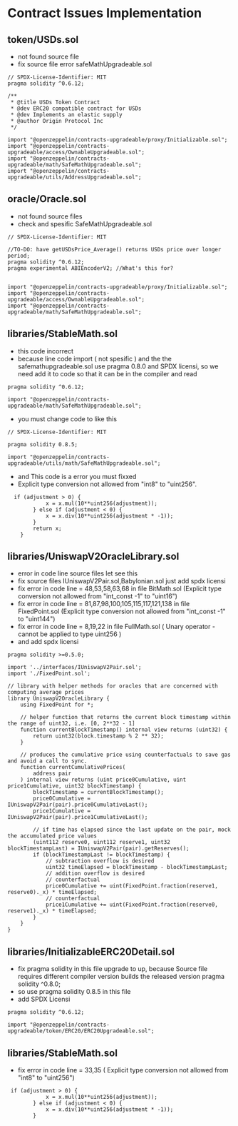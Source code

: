# Contract Issues Implementation
## token/USDs.sol
- not found source file
- fix source file error safeMathUpgradeable.sol
```solidity
// SPDX-License-Identifier: MIT
pragma solidity ^0.6.12;

/**
 * @title USDs Token Contract
 * @dev ERC20 compatible contract for USDs
 * @dev Implements an elastic supply
 * @author Origin Protocol Inc
 */

import "@openzeppelin/contracts-upgradeable/proxy/Initializable.sol";
import "@openzeppelin/contracts-upgradeable/access/OwnableUpgradeable.sol";
import "@openzeppelin/contracts-upgradeable/math/SafeMathUpgradeable.sol";
import "@openzeppelin/contracts-upgradeable/utils/AddressUpgradeable.sol";
```
## oracle/Oracle.sol
- not found source files
- check and spesific SafeMathUpgradeable.sol
```solidity
// SPDX-License-Identifier: MIT

//TO-DO: have getUSDsPrice_Average() returns USDs price over longer period;
pragma solidity ^0.6.12;
pragma experimental ABIEncoderV2; //What's this for?


import "@openzeppelin/contracts-upgradeable/proxy/Initializable.sol";
import "@openzeppelin/contracts-upgradeable/access/OwnableUpgradeable.sol";
import "@openzeppelin/contracts-upgradeable/math/SafeMathUpgradeable.sol";
```
## libraries/StableMath.sol
- this code incorrect 
- because line code import ( not spesific ) and the the safemathupgradeable.sol use pragma 0.8.0 and SPDX licensi, so we need add it to code so that it can be in the compiler and read 
```solidity
pragma solidity ^0.6.12;

import "@openzeppelin/contracts-upgradeable/math/SafeMathUpgradeable.sol";

```
-  you must change code to like this 
```solidity
// SPDX-License-Identifier: MIT

pragma solidity 0.8.5;

import "@openzeppelin/contracts-upgradeable/utils/math/SafeMathUpgradeable.sol";

```


- and This code is a error you must fixxed
- Explicit type conversion not allowed from "int8" to "uint256".
```solidity
  if (adjustment > 0) {
            x = x.mul(10**uint256(adjustment));
        } else if (adjustment < 0) {
            x = x.div(10**uint256(adjustment * -1));
        }
        return x;
    }
```
## libraries/UniswapV2OracleLibrary.sol
- error in code line source files let see this
- fix source files IUniswapV2Pair.sol,Babylonian.sol just add spdx licensi
- fix error in code line = 48,53,58,63,68 in file BitMath.sol (Explicit type conversion not allowed from "int_const -1" to "uint16")
- fix error in code line = 81,87,98,100,105,115,117,121,138 in file FixedPoint.sol (Explicit type conversion not allowed from "int_const -1" to "uint144")
- fix error in code line = 8,19,22 in file FullMath.sol ( Unary operator - cannot be applied to type uint256 )
- and add spdx licensi
```solidity
pragma solidity >=0.5.0;

import '../interfaces/IUniswapV2Pair.sol';
import './FixedPoint.sol';

// library with helper methods for oracles that are concerned with computing average prices
library UniswapV2OracleLibrary {
    using FixedPoint for *;

    // helper function that returns the current block timestamp within the range of uint32, i.e. [0, 2**32 - 1]
    function currentBlockTimestamp() internal view returns (uint32) {
        return uint32(block.timestamp % 2 ** 32);
    }

    // produces the cumulative price using counterfactuals to save gas and avoid a call to sync.
    function currentCumulativePrices(
        address pair
    ) internal view returns (uint price0Cumulative, uint price1Cumulative, uint32 blockTimestamp) {
        blockTimestamp = currentBlockTimestamp();
        price0Cumulative = IUniswapV2Pair(pair).price0CumulativeLast();
        price1Cumulative = IUniswapV2Pair(pair).price1CumulativeLast();

        // if time has elapsed since the last update on the pair, mock the accumulated price values
        (uint112 reserve0, uint112 reserve1, uint32 blockTimestampLast) = IUniswapV2Pair(pair).getReserves();
        if (blockTimestampLast != blockTimestamp) {
            // subtraction overflow is desired
            uint32 timeElapsed = blockTimestamp - blockTimestampLast;
            // addition overflow is desired
            // counterfactual
            price0Cumulative += uint(FixedPoint.fraction(reserve1, reserve0)._x) * timeElapsed;
            // counterfactual
            price1Cumulative += uint(FixedPoint.fraction(reserve0, reserve1)._x) * timeElapsed;
        }
    }
}
```
## libraries/InitializableERC20Detail.sol
- fix pragma solidity in this file upgrade to up, because Source file requires different compiler version builds the released version pragma solidity ^0.8.0;
- so use pragma solidity 0.8.5 in this file
- add SPDX Licensi
```solidity
pragma solidity ^0.6.12;

import "@openzeppelin/contracts-upgradeable/token/ERC20/ERC20Upgradeable.sol";
```
## libraries/StableMath.sol
- fix error in code line = 33,35 ( Explicit type conversion not allowed from "int8" to "uint256")
```solidity
 if (adjustment > 0) {
            x = x.mul(10**uint256(adjustment));
        } else if (adjustment < 0) {
            x = x.div(10**uint256(adjustment * -1));
        }
```
